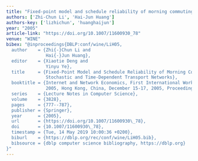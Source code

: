 ```yaml
---
title: "Fixed-point model and schedule reliability of morning commuting in stochastic and time-dependent transport networks"
authors: ['Zhi-Chun Li', 'Hai-Jun Huang']
authors-key: ['lizhichun', 'huanghaijun']
year: "2005"
article-link: "https://doi.org/10.1007/11600930_78"
venue: "WINE"
bibex: "@inproceedings{DBLP:conf/wine/LiH05,
  author    = {Zhi{-}Chun Li and
               Hai{-}Jun Huang},
  editor    = {Xiaotie Deng and
               Yinyu Ye},
  title     = {Fixed-Point Model and Schedule Reliability of Morning Commuting in
               Stochastic and Time-Dependent Transport Networks},
  booktitle = {Internet and Network Economics, First International Workshop, {WINE}
               2005, Hong Kong, China, December 15-17, 2005, Proceedings},
  series    = {Lecture Notes in Computer Science},
  volume    = {3828},
  pages     = {777--787},
  publisher = {Springer},
  year      = {2005},
  url       = {https://doi.org/10.1007/11600930\_78},
  doi       = {10.1007/11600930\_78},
  timestamp = {Tue, 14 May 2019 10:00:36 +0200},
  biburl    = {https://dblp.org/rec/conf/wine/LiH05.bib},
  bibsource = {dblp computer science bibliography, https://dblp.org}
}"
---
```

